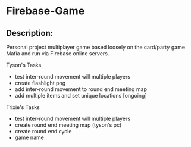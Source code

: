 # Firebase-Game

## Description:

Personal project multiplayer game based loosely on the card/party game Mafia and run via Firebase online servers.

Tyson's Tasks
- test inter-round movement will multiple players
- create flashlight png
- add inter-round movement to round end meeting map
- add multiple items and set unique locations [ongoing]

Trixie's Tasks
- test inter-round movement will multiple players
- create round end meeting map (tyson's pc)
- create round end cycle 
- game name
